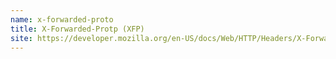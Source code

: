 ```yaml
---
name: x-forwarded-proto
title: X-Forwarded-Protp (XFP)
site: https://developer.mozilla.org/en-US/docs/Web/HTTP/Headers/X-Forwarded-Proto
---
```

